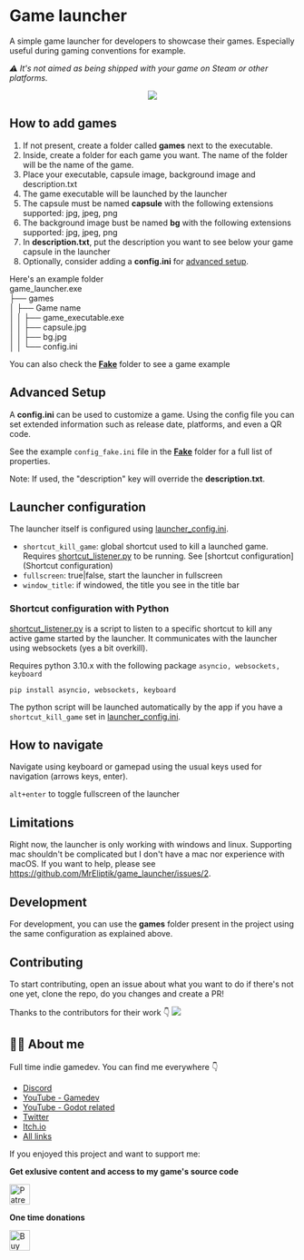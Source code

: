 # Game launcher

A simple game launcher for developers to showcase their games. Especially useful during gaming conventions for example. 

*⚠ It's not aimed as being shipped with your game on Steam or other platforms.*

<p align="center">
  <img src="media/launcher_v0.0.1.gif">
</p>

## How to add games

1. If not present, create a folder called **games** next to the executable.
2. Inside, create a folder for each game you want. The name of the folder will be the name of the game.
3. Place your executable, capsule image, background image and description.txt
4. The game executable will be launched by the launcher
5. The capsule must be named **capsule** with the following extensions supported: jpg, jpeg, png
6. The background image bust be named **bg** with the following extensions supported: jpg, jpeg, png
7. In **description.txt**, put the description you want to see below your game capsule in the launcher
8. Optionally, consider adding a **config.ini** for [advanced setup](#advanced-setup).

Here's an example folder  
game_launcher.exe  
├── games  
│   ├── Game name  
│   │   ├── game_executable.exe  
│   │   ├── capsule.jpg  
│   │   ├── bg.jpg  
│   │   └── config.ini  

You can also check the [**Fake**](games/Fake) folder to see a game example

## Advanced Setup

A **config.ini** can be used to customize a game. Using the config file you can set extended information such as release date, platforms, and even a QR code.

See the example `config_fake.ini` file in the [**Fake**](games/Fake/config_fake.ini) folder for a full list of properties.

Note: If used, the "description" key will override the **description.txt**.

## Launcher configuration

The launcher itself is configured using [launcher_config.ini](launcher_config.ini). 

- `shortcut_kill_game`: global shortcut used to kill a launched game. Requires [shortcut_listener.py](shortcut_listener.py) to be running. See [shortcut configuration](Shortcut configuration)
- `fullscreen`: true|false, start the launcher in fullscreen  
- `window_title`: if windowed, the title you see in the title bar

### Shortcut configuration with Python

[shortcut_listener.py](shortcut_listener.py) is a script to listen to a specific shortcut to kill any active game started by the launcher. It communicates with the launcher using websockets (yes a bit overkill).

Requires python 3.10.x with the following package `asyncio, websockets, keyboard`

```
pip install asyncio, websockets, keyboard
```

The python script will be launched automatically by the app if you have a `shortcut_kill_game` set in [launcher_config.ini](launcher_config.ini).

## How to navigate

Navigate using keyboard or gamepad using the usual keys used for navigation (arrows keys, enter).

`alt+enter` to toggle fullscreen of the launcher

## Limitations

Right now, the launcher is only working with windows and linux. Supporting mac shouldn't be complicated but I don't have a mac nor experience with macOS. If you want to help, please see https://github.com/MrEliptik/game_launcher/issues/2.  

## Development

For development, you can use the **games** folder present in the project using the same configuration as explained above.

## Contributing
To start contributing, open an issue about what you want to do if there's not one yet, clone the repo, do you changes and create a PR!

Thanks to the contributors for their work 👇
<a href="https://github.com/MrEliptik/game_launcher/graphs/contributors">
  <img src="https://contrib.rocks/image?repo=MrEliptik/game_launcher" />
</a>

## 💁‍♂️ About me

Full time indie gamedev. You can find me everywhere 👇

- [Discord](https://discord.gg/83nFRPTP6t)
- [YouTube - Gamedev](https://www.youtube.com/@MrEliptik)
- [YouTube - Godot related](https://www.youtube.com/@mrelipteach)
- [Twitter](https://twitter.com/mreliptik) 
- [Itch.io](https://mreliptik.itch.io/)
- [All links](https://bento.me/mreliptik)

If you enjoyed this project and want to support me:

**Get exlusive content and access to my game's source code**

<a href='https://patreon.com/MrEliptik' target='_blank'><img height='36' style='border:0px;height:36px;' src='media/become_patreon.png' border='0' alt='Patreon link' /></a>

**One time donations**

<a href='https://ko-fi.com/H2H23ODS7' target='_blank'><img height='36' style='border:0px;height:36px;' src='https://cdn.ko-fi.com/cdn/kofi1.png?v=3' border='0' alt='Buy Me a Coffee at ko-fi.com' /></a>
